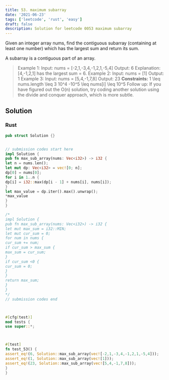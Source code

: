 ```yaml
---
title: 53. maximum subarray
date: '2021-06-23'
tags: ['leetcode', 'rust', 'easy']
draft: false
description: Solution for leetcode 0053 maximum subarray
---
```




Given an integer array nums, find the contiguous subarray (containing at least one number) which has the largest sum and return its sum.

A subarray is a contiguous part of an array.



>   Example 1:
>   Input: nums <TeX>=</TeX> [-2,1,-3,4,-1,2,1,-5,4]
>   Output: 6
>   Explanation: [4,-1,2,1] has the largest sum <TeX>=</TeX> 6.
>   Example 2:
>   Input: nums <TeX>=</TeX> [1]
>   Output: 1
>   Example 3:
>   Input: nums <TeX>=</TeX> [5,4,-1,7,8]
>   Output: 23
**Constraints:**
>   	1 <TeX>\leq</TeX> nums.length <TeX>\leq</TeX> 3  10^4
>   	-10^5 <TeX>\leq</TeX> nums[i] <TeX>\leq</TeX> 10^5
>   Follow up: If you have figured out the O(n) solution, try coding another solution using the divide and conquer approach, which is more subtle.


## Solution


### Rust
```rust
pub struct Solution {}


// submission codes start here
impl Solution {
pub fn max_sub_array(nums: Vec<i32>) -> i32 {
let n = nums.len();
let mut dp: Vec<i32> = vec![0; n];
dp[0] = nums[0];
for i in 1..n {
dp[i] = i32::max(dp[i - 1] + nums[i], nums[i]);
}
let max_value = dp.iter().max().unwrap();
*max_value
}
}

/*
impl Solution {
pub fn max_sub_array(nums: Vec<i32>) -> i32 {
let mut max_sum = i32::MIN;
let mut cur_sum = 0;
for num in nums {
cur_sum += num;
if cur_sum > max_sum {
max_sum = cur_sum;
}
if cur_sum <0 {
cur_sum = 0;
}
}
return max_sum;
}
}
*/
// submission codes end



#[cfg(test)]
mod tests {
use super::*;



#[test]
fn test_53() {
assert_eq!(6, Solution::max_sub_array(vec![-2,1,-3,4,-1,2,1,-5,4]));
assert_eq!(1, Solution::max_sub_array(vec![1]));
assert_eq!(23, Solution::max_sub_array(vec![5,4,-1,7,8]));
}
}

```
